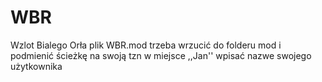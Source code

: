 # WBR
Wzlot Bialego Orła
plik WBR.mod trzeba wrzucić do folderu mod i podmienić ścieżkę na swoją tzn w miejsce ,,Jan'' wpisać nazwe swojego użytkownika
